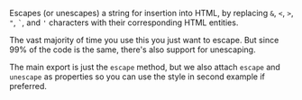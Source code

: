 Escapes (or unescapes) a string for insertion into HTML, by replacing `&`, `<`, `>`, `"`, `` ` ``, and `'` characters with their corresponding HTML entities.

The vast majority of time you use this you just want to escape. But since 99% of the code is the same, there's also support for unescaping.

The main export is just the `escape` method, but we also attach `escape` and `unescape` as properties so you can use the style in second example if preferred.
